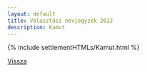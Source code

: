 ```yaml
---
layout: default
title: Választási névjegyzék 2022
description: Kamut
---
```


{% include settlementHTMLs/Kamut.html %}

[Vissza](../)